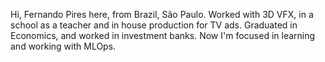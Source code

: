 Hi, Fernando Pires here, from Brazil, São Paulo.
Worked with 3D VFX, in a school as a teacher and in house production for TV ads.
Graduated in Economics, and worked in investment banks.
Now I'm focused in learning and working with MLOps. 

